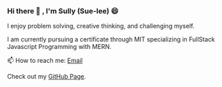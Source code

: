 ### Hi there 👋 , I'm Sully (Sue-lee) 😄

I enjoy problem solving, creative thinking, and challenging myself. 

I am currently pursuing a certificate through MIT specializing in  FullStack Javascript Programming with MERN. 

📫 How to reach me: [Email](mailto:sullybjimenez@gmail.com)

Check out my [GitHub Page](https://sullybjimenez.github.io).

<!--
**SullyBJimenez/sullybjimenez** is a ✨ _special_ ✨ repository because its `README.md` (this file) appears on your GitHub profile.

Here are some ideas to get you started:

- 🔭 I’m currently working on ...
- 🌱 I’m currently learning ...
- 👯 I’m looking to collaborate on ...
- 🤔 I’m looking for help with ...
- 💬 Ask me about ...
- 📫 How to reach me: ...
- 😄 Pronouns: ...
- ⚡ Fun fact: ...
-->
